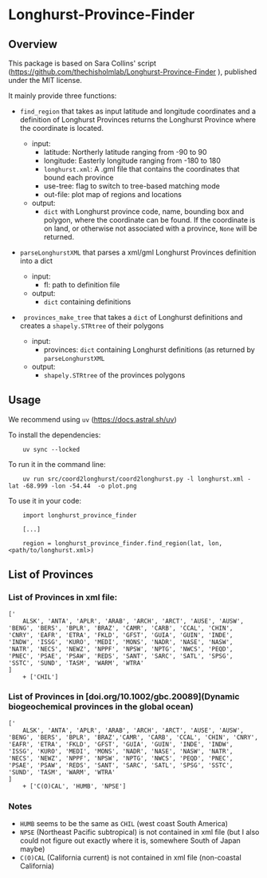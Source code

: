 # Longhurst-Province-Finder

## Overview

This package is based on Sara Collins' script (https://github.com/thechisholmlab/Longhurst-Province-Finder ), published under the MIT license.

It mainly provide three functions:

- `find_region` that takes as input latitude and longitude coordinates and a definition of Longhurst Provinces returns the Longhurst Province where the coordinate is located.

  - input:
    - latitude: Northerly latitude ranging from -90 to 90
    - longitude: Easterly longitude ranging from -180 to 180
    - `longhurst.xml`: A .gml file that contains the coordinates that bound each province
    - use-tree: flag to switch to tree-based matching mode
    - out-file: plot map of regions and locations
  - output:
    - `dict` with Longhurst province code, name, bounding box and polygon, where the coordinate can be found. If the coordinate is on land, or otherwise not associated with a province, `None` will be returned.

- `parseLonghurstXML` that parses a xml/gml Longhurst Provinces definition into a dict

  - input:
    - fl: path to definition file
  - output:
    - `dict` containing definitions

- ` provinces_make_tree` that takes a `dict` of Longhurst definitions and creates a `shapely.STRtree` of their polygons
  - input:
    - provinces: `dict` containing Longhurst definitions (as returned by `parseLonghurstXML`
  - output:
    - `shapely.STRtree` of the provinces polygons

## Usage

We recommend using `uv` (https://docs.astral.sh/uv)

To install the dependencies:

```
	uv sync --locked
```

To run it in the command line:

```
	uv run src/coord2longhurst/coord2longhurst.py -l longhurst.xml -lat -68.999 -lon -54.44  -o plot.png
```

To use it in your code:

```
	import longhurst_province_finder

	[...]

	region = longhurst_province_finder.find_region(lat, lon, <path/to/longhurst.xml>)
```

## List of Provinces

### List of Provinces in xml file:

```
['
	ALSK', 'ANTA', 'APLR', 'ARAB', 'ARCH', 'ARCT', 'AUSE', 'AUSW', 'BENG', 'BERS', 'BPLR', 'BRAZ', 'CAMR', 'CARB', 'CCAL', 'CHIN', 'CNRY', 'EAFR', 'ETRA', 'FKLD', 'GFST', 'GUIA', 'GUIN', 'INDE', 'INDW', 'ISSG', 'KURO', 'MEDI', 'MONS', 'NADR', 'NASE', 'NASW', 'NATR', 'NECS', 'NEWZ', 'NPPF', 'NPSW', 'NPTG', 'NWCS', 'PEQD', 'PNEC', 'PSAE', 'PSAW', 'REDS', 'SANT', 'SARC', 'SATL', 'SPSG', 'SSTC', 'SUND', 'TASM', 'WARM', 'WTRA'
]
	+ ['CHIL']
```

### List of Provinces in [doi.org/10.1002/gbc.20089](Dynamic biogeochemical provinces in the global ocean)

```
['
	ALSK', 'ANTA', 'APLR', 'ARAB', 'ARCH', 'ARCT', 'AUSE', 'AUSW', 'BENG', 'BERS', 'BPLR', 'BRAZ','CAMR', 'CARB', 'CCAL', 'CHIN', 'CNRY', 'EAFR', 'ETRA', 'FKLD', 'GFST', 'GUIA', 'GUIN', 'INDE', 'INDW', 'ISSG', 'KURO', 'MEDI', 'MONS', 'NADR', 'NASE', 'NASW', 'NATR', 'NECS', 'NEWZ', 'NPPF', 'NPSW', 'NPTG', 'NWCS', 'PEQD', 'PNEC', 'PSAE', 'PSAW', 'REDS', 'SANT', 'SARC', 'SATL', 'SPSG', 'SSTC', 'SUND', 'TASM', 'WARM', 'WTRA'
]
	+ ['C(O)CAL', 'HUMB', 'NPSE']
```

### Notes

- `HUMB` seems to be the same as `CHIL` (west coast South America)
- `NPSE` (Northeast Pacific subtropical) is not contained in xml file (but I also could not figure out exactly where it is, somewhere South of Japan maybe)
- `C(O)CAL` (California current) is not contained in xml file (non-coastal California)
